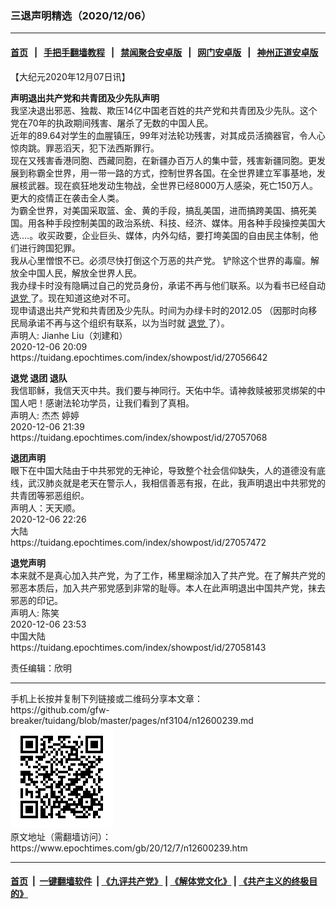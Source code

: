 ### 三退声明精选（2020/12/06）
------------------------

#### [首页](https://github.com/gfw-breaker/banned-news1/blob/master/README.md) &nbsp;&nbsp;|&nbsp;&nbsp; [手把手翻墙教程](https://github.com/gfw-breaker/guides/wiki) &nbsp;&nbsp;|&nbsp;&nbsp; [禁闻聚合安卓版](https://github.com/gfw-breaker/bn-android) &nbsp;&nbsp;|&nbsp;&nbsp; [网门安卓版](https://github.com/oGate2/oGate) &nbsp;&nbsp;|&nbsp;&nbsp; [神州正道安卓版](https://github.com/SzzdOgate/update) 



<div class="post_content" id="artbody" itemprop="articleBody">
 <!-- article content begin -->
 <p>
  【大纪元2020年12月07日讯】
 </p>
 <p>
  <strong>
   声明退出共产党和共青团及少先队声明
  </strong>
  <br/>
  我坚决退出邪恶、独裁、欺压14亿中国老百姓的共产党和共青团及少先队。这个党在70年的执政期间残害、屠杀了无数的中国人民。
  <br/>
  近年的89.64对学生的血腥镇压，99年对法轮功残害，对其成员活摘器官，令人心惊肉跳。罪恶滔天，犯下法西斯罪行。
  <br/>
  现在又残害香港同胞、西藏同胞，在新疆办百万人的集中营，残害新疆同胞。更发展到称霸全世界，用一带一路的方式，控制世界各国。在全世界建立军事基地，发展核武器。现在疯狂地发动生物战，全世界已经8000万人感染，死亡150万人。更大的疫情正在袭击全人类。
  <br/>
  为霸全世界，对美国采取篮、金、黄的手段，搞乱美国，进而搞跨美国、搞死美国。用各种手段控制美国的政治系统、科技、经济、媒体。用各种手段操控美国大选….。收买政要，企业巨头、媒体，内外勾结，要打垮美国的自由民主体制，他们进行跨国犯罪。
  <br/>
  我从心里憎恨不已。必须尽快打倒这个万恶的共产党。 铲除这个世界的毒廇。解放全中国人民，解放全世界人民。
  <br/>
  我办绿卡时没有隐瞒过自己的党员身份，承诺不再与他们联系。以为看书已经自动
  <a href="https://www.epochtimes.com/gb/tag/%E9%80%80%E5%85%9A.html">
   退党
  </a>
  了。现在知道这绝对不可。
  <br/>
  现申请退出共产党和共青团及少先队。时间为办绿卡时的2012.05 （因那时向移民局承诺不再与这个组织有联系，以为当时就
  <a href="https://www.epochtimes.com/gb/tag/%E9%80%80%E5%85%9A.html">
   退党
  </a>
  了）。
  <br/>
  声明人: Jianhe Liu（刘建和）
  <br/>
  2020-12-06 20:09
  <br/>
  https://tuidang.epochtimes.com/index/showpost/id/27056642
 </p>
 <p>
  <strong>
   退党 退团 退队
  </strong>
  <br/>
  我信耶稣，我信天灭中共。我们要与神同行。天佑中华。请神救赎被邪灵绑架的中国人吧！感谢法轮功学员，让我们看到了真相。
  <br/>
  声明人: 杰杰 婷婷
  <br/>
  2020-12-06 21:39
  <br/>
  https://tuidang.epochtimes.com/index/showpost/id/27057068
 </p>
 <p>
  <strong>
   退团声明
  </strong>
  <br/>
  眼下在中国大陆由于中共邪党的无神论，导致整个社会信仰缺失，人的道德没有底线，武汉肺炎就是老天在警示人，我相信善恶有报，在此，我声明退出中共邪党的共青团等邪恶组织。
  <br/>
  声明人：天天顺。
  <br/>
  2020-12-06 22:26
  <br/>
  大陆
  <br/>
  https://tuidang.epochtimes.com/index/showpost/id/27057472
 </p>
 <p>
  <strong>
   退党声明
  </strong>
  <br/>
  本来就不是真心加入共产党，为了工作，稀里糊涂加入了共产党。在了解共产党的邪恶本质后，加入共产邪党感到非常的耻辱。本人在此声明退出中国共产党，抹去邪恶的印记。
  <br/>
  声明人: 陈笑
  <br/>
  2020-12-06 23:53
  <br/>
  中国大陆
  <br/>
  https://tuidang.epochtimes.com/index/showpost/id/27058143
 </p>
 <p>
  责任编辑：欣明
 </p>
 <!-- article content end -->
 <div id="below_article_ad">
 </div>
</div>

<hr/>
手机上长按并复制下列链接或二维码分享本文章：<br/>
https://github.com/gfw-breaker/tuidang/blob/master/pages/nf3104/n12600239.md <br/>
<a href='https://github.com/gfw-breaker/tuidang/blob/master/pages/nf3104/n12600239.md'><img src='https://github.com/gfw-breaker/tuidang/blob/master/pages/nf3104/n12600239.md.png'/></a> <br/>
原文地址（需翻墙访问）：https://www.epochtimes.com/gb/20/12/7/n12600239.htm


------------------------
#### [首页](https://github.com/gfw-breaker/banned-news/blob/master/README.md) &nbsp;|&nbsp; [一键翻墙软件](https://github.com/gfw-breaker/nogfw/blob/master/README.md) &nbsp;| [《九评共产党》](https://github.com/gfw-breaker/9ping.md/blob/master/README.md#九评之一评共产党是什么) | [《解体党文化》](https://github.com/gfw-breaker/jtdwh.md/blob/master/README.md) | [《共产主义的终极目的》](https://github.com/gfw-breaker/gczydzjmd.md/blob/master/README.md)


<img src='http://gfw-breaker.win/tuidang/pages/nf3104/n12600239.md' width='0px' height='0px'/>